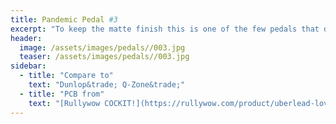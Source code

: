 ```yaml
---
title: Pandemic Pedal #3
excerpt: "To keep the matte finish this is one of the few pedals that do not have an epoxy finish."
header:
  image: /assets/images/pedals//003.jpg
  teaser: /assets/images/pedals//003.jpg
sidebar:
  - title: "Compare to"
    text: "Dunlop&trade; Q-Zone&trade;"
  - title: "PCB from"
    text: "[Rullywow COCKIT!](https://rullywow.com/product/uberlead-lovepedal-superlead-distortion-od-copy/)"
---
```


